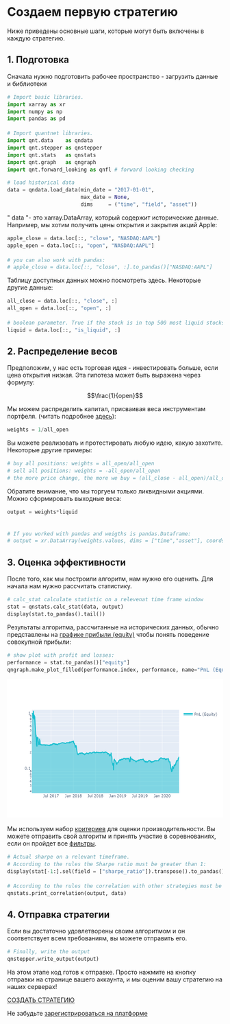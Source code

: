 # Создаем первую стратегию

Ниже приведены основные шаги, которые могут быть включены в каждую стратегию.
## 1. Подготовка
Сначала нужно подготовить рабочее пространство - загрузить данные и библиотеки
```python
# Import basic libraries.
import xarray as xr
import numpy as np
import pandas as pd

# Import quantnet libraries.
import qnt.data    as qndata
import qnt.stepper as qnstepper
import qnt.stats   as qnstats
import qnt.graph   as qngraph
import qnt.forward_looking as qnfl # forward looking checking
```
```python
# load historical data
data = qndata.load_data(min_date = "2017-01-01",
                        max_date = None,
                        dims     = ("time", "field", "asset"))
```

" data "- это xarray.DataArray, который содержит исторические данные. Например, 
мы хотим получить цены открытия и закрытия акций Apple:

```python
apple_close = data.loc[::, "close", "NASDAQ:AAPL"]
apple_open = data.loc[::, "open", "NASDAQ:AAPL"]

# you can also work with pandas:
# apple_close = data.loc[::, "close", :].to_pandas()["NASDAQ:AAPL"]
```

Таблицу доступных данных можно посмотреть здесь. Некоторые другие данные:
```python
all_close = data.loc[::, "close", :]
all_open = data.loc[::, "open", :]

# boolean parameter. True if the stock is in top 500 most liquid stocks over the last month
liquid = data.loc[::, "is_liquid", :]
```

## 2. Распределение весов
Предположим, у нас есть торговая идея - инвестировать больше, если цена открытия низкая. 
Эта гипотеза может быть выражена через формулу:

```math
\frac{1}{open}
```

Мы можем распределить капитал, присваивая веса инструментам портфеля. (читать подробнее [здесь](#)):
```python
weights = 1/all_open
```

Вы можете реализовать и протестировать любую идею, какую захотите. Некоторые другие примеры:
```python
# buy all positions: weights = all_open/all_open
# sell all positions: weights = -all_open/all_open
# the more price change, the more we buy = (all_close - all_open)/all_open
```

Обратите внимание, что мы торгуем только ликвидными акциями. Можно сформировать выходные веса:

```python
output = weights*liquid


# If you worked with pandas and weigths is pandas.Dataframe:
# output = xr.DataArray(weights.values, dims = ["time","asset"], coords= {"time":weights.index,"asset":weights.columns} )
```


## 3. Оценка эффективности
После того, как мы построили алгоритм, нам нужно его оценить. Для начала нам нужно рассчитать статистику.
```python
# calc_stat calculate statistic on a relevenat time frame window
stat = qnstats.calc_stat(data, output)
display(stat.to_pandas().tail())
```

Результаты алгоритма, рассчитанные на исторических данных, 
обычно представлены на [графике прибыли (equity)](#) чтобы понять поведение совокупной прибыли:
```python
# show plot with profit and losses:
performance = stat.to_pandas()["equity"]
qngraph.make_plot_filled(performance.index, performance, name="PnL (Equity)", type="log")
```

![Equity](equity.png)

Мы используем набор [критериев](#) для оценки производительности. 
Вы можете отправить свой алгоритм и принять участие в соревнованиях, если он пройдет все [фильтры](#).
```python
# Actual sharpe on a relevant timeframe. 
# According to the rules the Sharpe ratio must be greater than 1:
display(stat[-1:].sel(field = ["sharpe_ratio"]).transpose().to_pandas())

# According to the rules the correlation with other strategies must be less than 90%:
qnstats.print_correlation(output, data)
```



## 4. Отправка стратегии

Если вы достаточно удовлетворены своим алгоритмом и он соответствует всем требованиям, вы можете отправить его.
```python
# Finally, write the output
qnstepper.write_output(output)
```

На этом этапе код готов к отправке. Просто нажмите на кнопку отправки на странице вашего аккаунта, 
и мы оценим вашу стратегию на наших серверах!

[СОЗДАТЬ СТРАТЕГИЮ](#)

Не забудьте [зарегистрироваться на платформе](#)